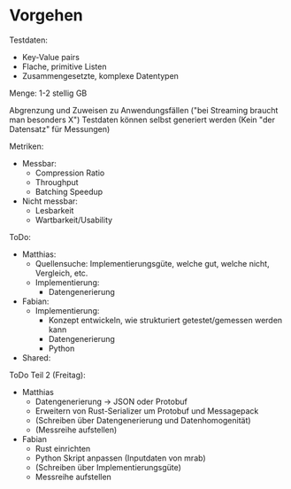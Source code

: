 # Vorgehen

Testdaten:
- Key-Value pairs
- Flache, primitive Listen
- Zusammengesetzte, komplexe Datentypen

Menge: 1-2 stellig GB

Abgrenzung und Zuweisen zu Anwendungsfällen ("bei Streaming braucht man besonders X")
Testdaten können selbst generiert werden (Kein "der Datensatz" für Messungen)

Metriken:
- Messbar:
  - Compression Ratio
  - Throughput
  - Batching Speedup
- Nicht messbar:
  - Lesbarkeit
  - Wartbarkeit/Usability


ToDo:
- Matthias:
  - Quellensuche: Implementierungsgüte, welche gut, welche nicht, Vergleich, etc.
  - Implementierung:
    - Datengenerierung
- Fabian:
  - Implementierung:
    - Konzept entwickeln, wie strukturiert getestet/gemessen werden kann
    - Datengenerierung
    - Python
- Shared:

ToDo Teil 2 (Freitag):
- Matthias
  - Datengenerierung -> JSON oder Protobuf
  - Erweitern von Rust-Serializer um Protobuf und Messagepack
  - (Schreiben über Datengenerierung und Datenhomogenität)
  - (Messreihe aufstellen)
- Fabian
  - Rust einrichten
  - Python Skript anpassen (Inputdaten von mrab)
  - (Schreiben über Implementierungsgüte)
  - Messreihe aufstellen
